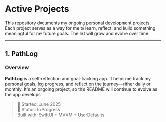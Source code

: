 # Active Projects

This repository documents my ongoing personal development projects. Each project serves as a way for me to learn, reflect, and build something meaningful for my future goals. The list will grow and evolve over time.

---

##  1. PathLog

### Overview

**PathLog** is a self-reflection and goal-tracking app. It helps me track my personal goals, log progress, and reflect on the journey—either daily or monthly. It's an ongoing project, so this README will continue to evolve as the app develops.

> 📅 Started: June 2025  
> 🚧 Status: In Progress  
> Built with: SwiftUI + MVVM + UserDefaults
